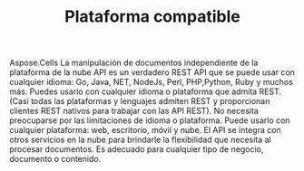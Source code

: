 ﻿---
title: Plataforma compatible
second_title: Aspose.Cells Cloud Documen
type: docs
url: /es/supported-platforms/
description: Aspose.Cells La nube admite Excel para crear, convertir, fusionar, dividir, proteger, operar objetos internos, etc.
weight: 50
kwords: Excel, Office Nube, REST API, Hoja de cálculo, PDF, CSV, Json, Markdwon, Plataformas compatibles
---
Aspose.Cells La manipulación de documentos independiente de la plataforma de la nube API es un verdadero REST API que se puede usar con cualquier idioma: Go, Java, NET, NodeJs, Perl, PHP,Python, Ruby y muchos más. Puedes usarlo con cualquier idioma o plataforma que admita REST. (Casi todas las plataformas y lenguajes admiten REST y proporcionan clientes REST nativos para trabajar con las API REST). No necesita preocuparse por las limitaciones de idioma o plataforma. Puede usarlo con cualquier plataforma: web, escritorio, móvil y nube. El API se integra con otros servicios en la nube para brindarle la flexibilidad que necesita al procesar documentos. Es adecuado para cualquier tipo de negocio, documento o contenido.


